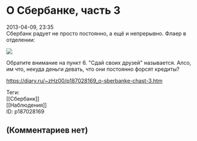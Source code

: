 О Сбербанке, часть 3
====================

  
2013-04-09, 23:35  
 Сбербанк радует не просто постоянно, а ещё и непрерывно. Флаер в отделении:   
   
   [![](http://s017.radikal.ru/i415/1304/e9/1f2e506dca2at.jpg)](http://radikal.ru/F/s017.radikal.ru/i415/1304/e9/1f2e506dca2a.jpg)     
   
 Обратите внимание на пункт 6. "Сдай своих друзей" называется. Алсо, им что, некуда деньги девать, что они постоянно форсят кредиты?   
  
<https://diary.ru/~zHz00/p187028169_o-sberbanke-chast-3.htm>  
  
Теги:  
[[Сбербанк]]  
[[Наблюдения]]  
ID: p187028169  


(Комментариев нет)
------------------